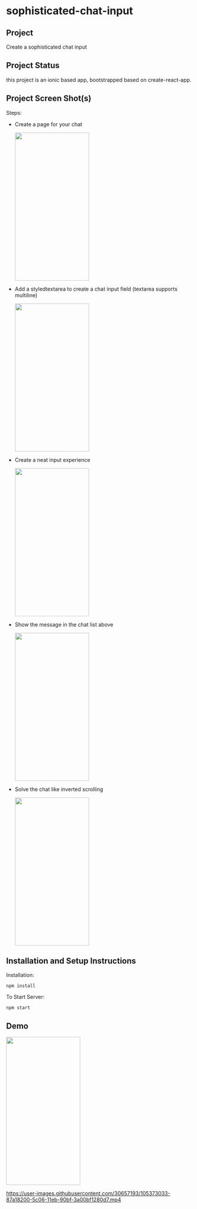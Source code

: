 # sophisticated-chat-input
## Project 
Create a sophisticated chat input 

## Project Status
this project is an ionic based app, bootstrapped based on create-react-app.

## Project Screen Shot(s)

Steps:
 * Create a page for your chat  
 
     <img src="https://user-images.githubusercontent.com/30657193/105371217-a99a0500-5c04-11eb-8780-f67796d2c86b.jpg " width="200" height="400" />
 
 * Add a styledtextarea to create a chat input field (textarea supports multiline)  
 
     <img src="https://user-images.githubusercontent.com/30657193/105371425-e6fe9280-5c04-11eb-9427-f0199f50272a.jpg" width="200" height="400"/>
 
 * Create a neat input experience 
 
     <img src="https://user-images.githubusercontent.com/30657193/105371769-38a71d00-5c05-11eb-85a3-a06d3b0e03b3.jpg" width="200" height="400" />
                     
* Show the message in the chat list above

     <img src ="https://user-images.githubusercontent.com/30657193/105371875-58d6dc00-5c05-11eb-8627-437350620512.jpg" width="200" height="400" />
                     
* Solve the chat like inverted scrolling

     <img src ="https://user-images.githubusercontent.com/30657193/105375919-79a13080-5c09-11eb-9b9d-8f540eac3517.jpg" width="200" height="400" />

## Installation and Setup Instructions
Installation:

`npm install`  

To Start Server:

`npm start`  

## Demo
 <img src="https://user-images.githubusercontent.com/30657193/105381238-161a0180-5c0f-11eb-81f3-680b235a045f.gif" width="200" height="400"/>
 
  https://user-images.githubusercontent.com/30657193/105373033-87a18200-5c06-11eb-90bf-3a00bf1280d7.mp4




